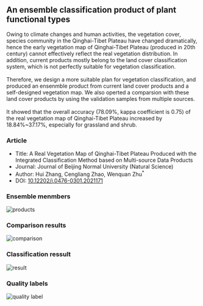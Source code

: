## An ensemble classification product of plant functional types 
Owing to climate changes and human activities, the vegetation cover, species community in the Qinghai-Tibet Plateau have changed dramatically, hence the early vegetation map of Qinghai-Tibet Plateau (produced in 20th century) cannot effectively reflect the real vegetation distribution. In addition, current products mostly belong to the land cover classification system, which is not perfectly suitable for vegetation classification.
<br><br>
Therefore, we design a more suitable plan for vegetation classification, and produced an ensenmble product from current land cover products and a self-designed vegetation map. We also operted a comparsion with these land cover products by using the validation samples from multiple sources.
<br><br>
It showed that the overall accuracy (78.09%, kappa coefficient is 0.75) of the real vegetation map of Qinghai-Tibet Plateau increased by 18.84%~37.17%, especially for grassland and shrub.

### Article
* Title: A Real Vegetation Map of Qinghai-Tibet Plateau Produced with the Integrated Classification Method based on Multi-source Data Products
* Journal: Journal of Beijing Normal University (Natural Science) 
* Author: Hui Zhang, Cengliang Zhao, Wenquan Zhu<sup>*</sup>
* DOI: [10.12202/j.0476-0301.2021171](http://www.bnujournal.com/en/article/doi/10.12202/j.0476-0301.2021171) 

### Ensemble menmbers
![products](./products.png)
### Comparison results
![comparison](./comparison.png)
### Classification ressult
![result](./Classification.jpg)
### Quality labels
![quality label](./quality.png)